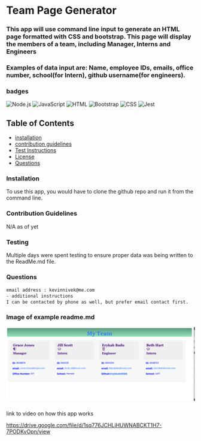 # Team Page Generator

### This app will use command line input to generate an HTML page formatted with CSS and bootstrap. This page will display the members of a team, including Manager, Interns and Engineers
### Examples of data input are: Name, employee IDs, emails, office number, school(for Intern), github username(for engineers).


### badges
![Node.js](https://img.shields.io/badge/Nodejs-License-blue)
![JavaScript](https://img.shields.io/badge/JavaScript-License-yellowgreen)
![HTML](https://img.shields.io/badge/HTML-License-lightgrey)
![Bootstrap](https://img.shields.io/badge/Bootstrap-License-green)
![CSS](https://img.shields.io/badge/CSS-License-blue)
![Jest](https://img.shields.io/badge/Jest-License-lightgrey)
## Table of Contents

- [installation](#installation)
- [contribution guidelines](#contribution)
- [Test Instructions](#testing)
- [License](#license)
- [Questions](#questions)

### Installation
To use this app, you would have to clone the github repo and run it from the command line.


### Contribution Guidelines
N/A as of yet
### Testing
Multiple days were spent testing to ensure proper data was being written to the ReadMe.md file.
### Questions
    email address : kevinnivek@me.com
    - additional instructions 
    I can be contacted by phone as well, but prefer email contact first.

### Image of example readme.md

<img src="./generated_team_page_example.png" alt="Getting started">



### 
link to video on how this app works 

https://drive.google.com/file/d/1sq776JCHLjHUWNABCKT1H7-7PODKvOpn/view